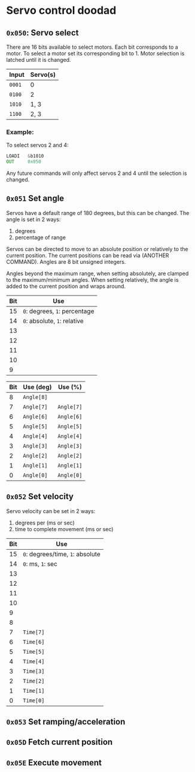 # Servo control doodad

## `0x050`: Servo select

There are 16 bits available to select motors. Each bit corresponds to a motor. To select a motor set its corresponding bit to 1. Motor selection is latched until it is changed.

| Input  | Servo(s) |
| ------ | -------- |
| `0001` | 0        |
| `0100` | 2        |
| `1010` | 1, 3     |
| `1100` | 2, 3     |

### Example:

To select servos 2 and 4:

```asm
LOADI   &b1010
OUT     0x050
```

Any future commands will only affect servos 2 and 4 until the selection is changed.

## `0x051` Set angle

Servos have a default range of 180 degrees, but this can be changed. The angle is set in 2 ways:

1. degrees
2. percentage of range

Servos can be directed to move to an absolute position or relatively to the current position. The current positions can be read via (ANOTHER COMMAND). Angles are 8 bit unsigned integers.

Angles beyond the maximum range, when setting absolutely, are clamped to the maximum/minimum angles. When setting relatively, the angle is added to the current position and wraps around.

| Bit | Use                           |
| --- | ----------------------------- |
| 15  | `0`: degrees, `1`: percentage |
| 14  | `0`: absolute, `1`: relative  |
| 13  |                               |
| 12  |                               |
| 11  |                               |
| 10  |                               |
| 9   |                               |

| Bit | Use (deg)  | Use (%)    |
| --- | ---------- | ---------- |
| 8   | `Angle[8]` |            |
| 7   | `Angle[7]` | `Angle[7]` |
| 6   | `Angle[6]` | `Angle[6]` |
| 5   | `Angle[5]` | `Angle[5]` |
| 4   | `Angle[4]` | `Angle[4]` |
| 3   | `Angle[3]` | `Angle[3]` |
| 2   | `Angle[2]` | `Angle[2]` |
| 1   | `Angle[1]` | `Angle[1]` |
| 0   | `Angle[0]` | `Angle[0]` |

## `0x052` Set velocity

Servo velocity can be set in 2 ways:

1. degrees per (ms or sec)
2. time to complete movement (ms or sec)

| Bit | Use                              |
| --- | -------------------------------- |
| 15  | `0`: degrees/time, `1`: absolute |
| 14  | `0`: ms, `1`: sec                |
| 13  |                                  |
| 12  |                                  |
| 11  |                                  |
| 10  |                                  |
| 9   |                                  |
| 8   |                                  |
| 7   | `Time[7]`                        |
| 6   | `Time[6]`                        |
| 5   | `Time[5]`                        |
| 4   | `Time[4]`                        |
| 3   | `Time[3]`                        |
| 2   | `Time[2]`                        |
| 1   | `Time[1]`                        |
| 0   | `Time[0]`                        |

## `0x053` Set ramping/acceleration

## `0x05D` Fetch current position

## `0x05E` Execute movement
